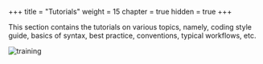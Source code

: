 +++
title = "Tutorials"
weight = 15
chapter = true
hidden = true
+++

This section contains the tutorials on various topics, namely, coding style guide, basics of syntax, best practice, conventions, typical workflows, etc.

![training](https://media.giphy.com/media/6rN3g85ktZwMU/giphy.gif)
